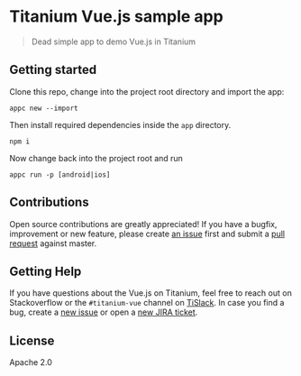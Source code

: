 # Titanium Vue.js sample app

> Dead simple app to demo Vue.js in Titanium

## Getting started

Clone this repo, change into the project root directory and import the app:

```
appc new --import
```

Then install required dependencies inside the `app` directory.

```
npm i
```

Now change back into the project root and run

```
appc run -p [android|ios]
```

## Contributions

Open source contributions are greatly appreciated! If you have a bugfix, improvement or new feature, please create
[an issue](https://github.com/appcelerator/titanium-vue-sample/issues/new) first and submit a [pull request](https://github.com/appcelerator/titanium-vue-sample/pulls/new) against master.

## Getting Help

If you have questions about the Vue.js on Titanium, feel free to reach out on Stackoverflow or the
`#titanium-vue` channel on [TiSlack](http://tislack.org). In case you find a bug, create a [new issue](/issues/new)
or open a [new JIRA ticket](https://jira.appcelerator.org).

## License

Apache 2.0

